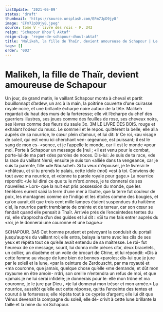 ```yaml
---
lastUpdate: '2021-05-09'
status: 'draft'
thumbnail: 'https://source.unsplash.com/EFm7JpD9jy8'
image: 'EFm7JpD9jy8.jpeg'
source: tome V - livre des rois - P. 343
reign: "Schapour Dhou'l Aktaf"
reign-slug: 'regne-de-schapour-dhoul-aktaf'
title: 'Malikeh, la fille de Thaïr, devient amoureuse de Schapour | Le Livre des Rois | Shâhnâmeh'
tags: []
order: '003'
---
```


# Malikeh, la fille de Thaïr, devient amoureuse de Schapour

Un jour, de grand matin, le vaillant Schapour monta à cheval et partit bouillonnapt d’ardew, un
arc à la main, la poitrine couverte d’une cuirasse royale noire, et une brillante écharpe noire autour de la tête. Malikeh regardait du haut des murs de la forteresse; elle vit l’écharpe du chef des guerriers illustres, ses joues comme des feuilles de rose, ses cheveux noirs, ses lèvres comme des fleurs du saule
3o.
3M LE LIVRE DES BOIS.
rouge et exhalant l’odeur du musc. Le sommeil et le
repos. quittèrent la belle; elle alla auprès de sa nourrice, le cœur plein d’amour, et lui dit: tr Ce roi, «au visage de soleil, qui est venu ici cherchant ven- œgeance, est puissant; il est le sang de mon es- «sence, et je l’appelle le monde, car il est le monde «pour moi. Porte à Schapour un message de [nui ; «il est venu pour le combat, porte-lui de ma part «des paroles de noces. Dis-lui: Je suis de ta race, «de la race du vaillant Nersi; ensuite je suis ton «alliée dans ta vengeance, car je suis ta parente, fille «de Nouscheh. Si tu veux m’épouser, je te livrerai le «château, et si tu prends le palais, cette idole (moi) «est à toi. Conviens de tout avec ma nourrice, et «donne ta parole royale pour gage.»
La nourrice répondit: «Je lui dirai ce que tu le m’ord.onnes, je te donnerai de ses nouvelles.» Lors-
que la nuit eut pris possession du monde, que les ténèbres eurent saisi la terre d’une mer à l’autre,
que la terre fut couleur de poix, les montagnes comme de l’indigo et les étoiles comme des bougies,
et qu’on aurait.dit que trois cent mille lampes étaient suspendues du huitième ciel, la nourrice partit tremblante de crainte et de terreur, car son cœur se fendait quand elle pensait à Thaïr. Arrivée près de l’enceintedes tentes du roi, elle s’approcha d’un des
guides et lui dit : «Si tu me fais entrer auprès du «roi, je le donnerai une couronne et une bague.»

SCHAPOUR. 3A5 Cet homme prudent et prévoyant la conduisit du
portail jusqu’auprès du vaillant roi; elle entra, balaya la terre avec les cils de ses yeux et répéta
tout ce qu’elle avait entendu de sa maîtresse. Le roi-
fut heureux de ce message, sourit, lui donna mille pièces d’or, deux bracelets, un collier, un diadème
et un voile de brocart de Chine, et lui répondit: «Dis à cette femme au visage de lune bien de bonnes «paroles; dis-lui que je jure par le soleil et la lune, «par la ceinture de Zerdouscht, par ma royauté et «ma couronne, que jamais, quelque chose qu’elle «me demande, et dût mon royaume en être amoin- rrdri, son oreille n’entendra un refus de moi, et que «jamais je ne lui serai infidèle; je donnerais pour
le: elle mon trône et ma couronne, je le jure par Dieu , «je lui donnerai mon trésor et mon armée.»
La nourrice, aussitôt qu’elle eut cette réponse,
quitta l’enceinte des tentes et courut à la forteresse;
elle répéta tout à ce cyprès d’argent; elle lui dit
que Vénus devenait la compagne du soleil, elle dé- crivit à cette lune brillante la taille et la mine du roi Schapour.
